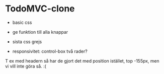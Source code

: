 # TodoMVC-clone


- basic css
- ge funktion till alla knappar
- sista css grejs

- responsivitet:
    control-box två rader?


T ex med headern så har de gjort det med position istället, top -155px, men vi vill inte göra så. :(
